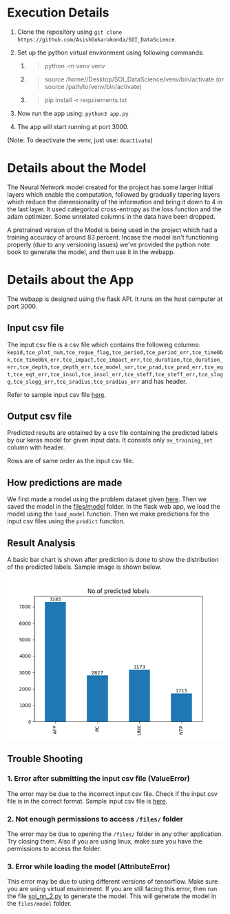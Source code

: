 # Execution Details

1. Clone the repository using `git clone https://github.com/AsishGokarakonda/SOI_DataScience`.

2. Set up the python virtual environment using following commands:
    1) > python -m venv venv
    2) > source /home/<username>/Desktop/SOI_DataScience/venv/bin/activate 
    (or source /path/to/venv/bin/activate)
    2) > pip install -r requirements.txt

3. Now run the app using: `python3 app.py`

4. The app will start running at port 3000.

(Note: To deactivate the venv, just use: `deactivate`)

# Details about the Model

The Neural Network model created for the project has some larger initial layers which enable the computation, followed by gradually tapering layers which reduce the dimensionality of the information and bring it down to 4 in the last layer. It used categorical cross-entropy as the loss function and the adam optimizer. Some unrelated columns in the data have been dropped.

A pretrained version of the Model is being used in the project which had a training accuracy of around 83 percent. Incase the model isn't functioning properly (due to any versioning issues) we've provided the python note book to generate the model, and then use it in the webapp.

# Details about the App

The webapp is designed using the flask API. It runs on the host computer at port 3000.

## Input csv file
The input csv file is a csv file which contains the following columns:
`kepid,tce_plnt_num,tce_rogue_flag,tce_period,tce_period_err,tce_time0bk,tce_time0bk_err,tce_impact,tce_impact_err,tce_duration,tce_duration_err,tce_depth,tce_depth_err,tce_model_snr,tce_prad,tce_prad_err,tce_eqt,tce_eqt_err,tce_insol,tce_insol_err,tce_steff,tce_steff_err,tce_slogg,tce_slogg_err,tce_sradius,tce_sradius_err` and has header.

Refer to sample input csv file [here](./files/problem_dataset_no_label.csv).

## Output csv file
Predicted results are obtained by a csv file containing the predicted labels by our keras model for given input data. It consists only `av_training_set` column with header.

Rows are of same order as the input csv file.

## How predictions are made
We first made a model using the problem dataset given [here](./soi_nn_2.ipynb). Then we saved the model in the [files/model](./files/model/) folder. In the flask web app,
we load the model using the `load_model` function. Then we make predictions for the input csv files using the `predict` function.

## Result Analysis
A basic bar chart is shown after prediction is done to show the distribution of the predicted labels. Sample image is shown below.

![image](files/result_sample.png)

## Trouble Shooting
### 1. Error after submitting the input csv file (ValueError)
The error may be due to the incorrect input csv file. Check if the input csv file is in the correct format. Sample input csv file is [here](./files/problem_dataset_no_label.csv).

### 2. Not enough permissions to access `/files/` folder
The error may be due to opening the `/files/` folder in any other application. Try closing them. Also if you are using linux, make sure you have the permissions to access the folder.

### 3. Error while loading the model (AttributeError)
This error may be due to using different versions of tensorflow. Make sure you are using virtual environment. If you are still facing this error, then run the file [soi_nn_2.py](./soi_nn_2.py) to generate the model. This will generate the model in the `files/model` folder.
